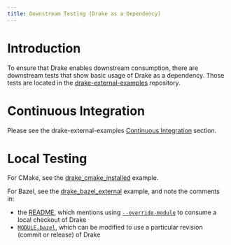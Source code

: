 ```yaml
---
title: Downstream Testing (Drake as a Dependency)
---
```


# Introduction

To ensure that Drake enables downstream consumption, there are downstream tests
that show basic usage of Drake as a dependency. Those tests are located in
the [drake-external-examples](https://github.com/RobotLocomotion/drake-external-examples)
repository.

# Continuous Integration

Please see the drake-external-examples [Continuous Integration](https://github.com/RobotLocomotion/drake-external-examples#continuous-integration)
section.

# Local Testing

For CMake, see the
[drake_cmake_installed](https://github.com/RobotLocomotion/drake-external-examples/tree/main/drake_cmake_installed#developer-testing)
example.

For Bazel, see the
[drake_bazel_external](https://github.com/RobotLocomotion/drake-external-examples/tree/main/drake_bazel_external)
example, and note the comments in:

* the [README](https://github.com/RobotLocomotion/drake-external-examples/blob/main/drake_bazel_external#using-a-local-checkout-of-Drake),
which mentions using
[`--override-module`](https://bazel.build/reference/command-line-reference#flag--override_module) to consume a local checkout of Drake
* [`MODULE.bazel`](https://github.com/RobotLocomotion/drake-external-examples/blob/main/drake_bazel_external/MODULE.bazel),
which can be modified to use a particular revision (commit or release) of Drake
